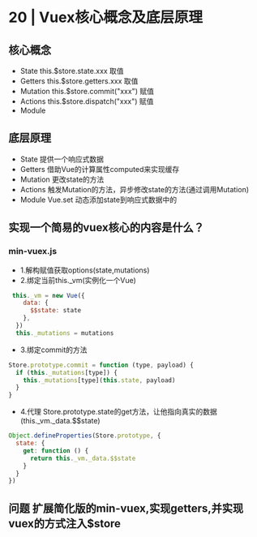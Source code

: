 # 20 | Vuex核心概念及底层原理
## 核心概念
- State
this.$store.state.xxx 取值
- Getters
this.$store.getters.xxx 取值
- Mutation
this.$store.commit("xxx") 赋值
- Actions
this.$store.dispatch("xxx") 赋值
- Module
## 底层原理
- State
提供一个响应式数据
- Getters
借助Vue的计算属性computed来实现缓存
- Mutation
更改state的方法
- Actions
触发Mutation的方法，异步修改state的方法(通过调用Mutation)
- Module
Vue.set 动态添加state到响应式数据中的

## 实现一个简易的vuex核心的内容是什么？
### min-vuex.js 
- 1.解构赋值获取options(state,mutations)
- 2.绑定当前this._vm(实例化一个Vue)
>
```js
 this._vm = new Vue({
    data: {
      $$state: state
    },
  })
  this._mutations = mutations
```
- 3.绑定commit的方法
```js
Store.prototype.commit = function (type, payload) {
  if (this._mutations[type]) {
    this._mutations[type](this.state, payload)
  }
}
```
- 4.代理 Store.prototype.state的get方法，让他指向真实的数据(this._vm._data.$$state)
```js
Object.defineProperties(Store.prototype, {
  state: {
    get: function () {
      return this._vm._data.$$state
    }
  }
})
```
## 问题 扩展简化版的min-vuex,实现getters,并实现vuex的方式注入$store